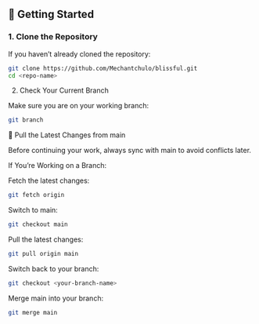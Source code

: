 

## 📌 Getting Started

### 1. Clone the Repository
If you haven’t already cloned the repository:
```bash
git clone https://github.com/Mechantchulo/blissful.git
cd <repo-name>
```

2. Check Your Current Branch

Make sure you are on your working branch:
```bash
git branch
```

🔄 Pull the Latest Changes from main

Before continuing your work, always sync with main to avoid conflicts later.

If You’re Working on a Branch:

Fetch the latest changes:
```bash
git fetch origin
```

Switch to main:
```bash
git checkout main
```
Pull the latest changes:
```bash
git pull origin main
```

Switch back to your branch:
```bash
git checkout <your-branch-name>
```

Merge main into your branch:
```bash
git merge main
```
